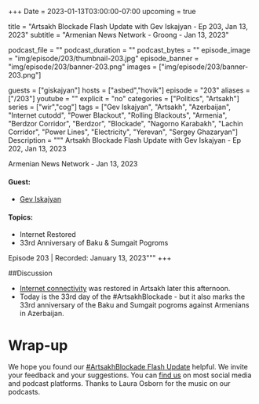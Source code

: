 +++
Date = 2023-01-13T03:00:00-07:00
upcoming = true

title = "Artsakh Blockade Flash Update with Gev Iskajyan - Ep 203, Jan 13, 2023"
subtitle = "Armenian News Network - Groong - Jan 13, 2023"

podcast_file = ""
podcast_duration = ""
podcast_bytes = ""
episode_image = "img/episode/203/thumbnail-203.jpg"
episode_banner = "img/episode/203/banner-203.png"
images = ["img/episode/203/banner-203.png"]

guests = ["giskajyan"]
hosts = ["asbed","hovik"]
episode = "203"
aliases = ["/203"]
youtube = ""
explicit = "no"
categories = ["Politics", "Artsakh"]
series = ["wir","cog"]
tags = ["Gev Iskajyan", "Artsakh", "Azerbaijan", "Internet cutodd", "Power Blackout", "Rolling Blackouts", "Armenia", "Berdzor Corridor", "Berdzor", "Blockade", "Nagorno Karabakh", "Lachin Corridor", "Power Lines", "Electricity", "Yerevan", "Sergey Ghazaryan"]
Description = """
Artsakh Blockade Flash Update with Gev Iskajyan - Ep 202, Jan 13, 2023

Armenian News Network - Jan 13, 2023

#### Guest: 
* [Gev Iskajyan](/guest/giskajyan)

#### Topics:
* Internet Restored
* 33rd Anniversary of Baku & Sumgait Pogroms

Episode 203 | Recorded: January 13, 2023"""
+++

##Discussion

* [Internet connectivity](https://armenpress.am/eng/news/1101642.html) was restored in Artsakh later this afternoon.
* Today is the 33rd day of the #ArtsakhBlockade - but it also marks the 33rd anniversary of the Baku and Sumgait pogroms against Armenians in Azerbaijan.

# Wrap-up

We hope you found our [#ArtsakhBlockade Flash Update](https://podcasts.groong.org/) helpful. We invite your feedback and your suggestions. You can [find us](https://linktr.ee/groong) on most social media and podcast platforms. Thanks to Laura Osborn for the music on our podcasts.
